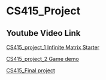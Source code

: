 # CS415_Project

## Youtube Video Link

[CS415_project_1 Infinite Matrix Starter](https://www.youtube.com/watch?v=zpHdFKR9Ric&t=9s)


[CS415_project_2 Game demo](https://www.youtube.com/watch?v=43sjRYeKqBo)


[CS415_Final project](https://www.youtube.com/watch?v=WkaekV4bPAk)
